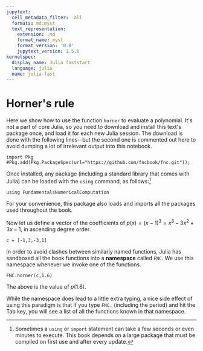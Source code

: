 ```yaml
---
jupytext:
  cell_metadata_filter: -all
  formats: md:myst
  text_representation:
    extension: .md
    format_name: myst
    format_version: '0.8'
    jupytext_version: 1.5.0
kernelspec:
  display_name: Julia faststart
  language: julia
  name: julia-fast
---
```


# Horner's rule

Here we show how to use the function `horner` to evaluate a polynomial. It's not a part of core Julia, so you need to download and install this text's package once, and load it for each new Julia session. The download is done with the following lines--but the second one is commented out here to avoid dumping a lot of irrelevant output into this notebook.

```{code-cell}
import Pkg
#Pkg.add(Pkg.PackageSpec(url="https://github.com/fncbook/fnc.git"));
```

Once installed, any package (including a standard library that comes with Julia) can be loaded with the `using` command, as follows:[^compile]

[^compile]: Sometimes a `using` or `import` statement can take a few seconds or even minutes to execute. This book depends on a large package that must be compiled on first use and after every update.

```{code-cell}
using FundamentalsNumericalComputation
```

For your convenience, this package also loads and imports all the packages used throughout the book.

Now let us define a vector of the coefficients of $p(x)=(x-1)^3=x^3-3x^2+3x-1$, in ascending degree order.

```{code-cell}
c = [-1,3,-3,1]
```

In order to avoid clashes between similarly named functions, Julia has sandboxed all the book functions into a **namespace** called `FNC`. We use this namespace whenever we invoke one of the functions.

```{code-cell}
FNC.horner(c,1.6)
```

The above is the value of $p(1.6)$.

While the namespace does lead to a little extra typing, a nice side effect of using this paradigm is that if you type `FNC.` (including the period) and hit the Tab key, you will see a list of all the functions known in that namespace.

